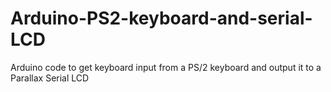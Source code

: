 # Arduino-PS2-keyboard-and-serial-LCD
Arduino code to get keyboard input from a PS/2 keyboard and output it to a Parallax Serial LCD
